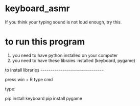 # keyboard_asmr
If you think your typing sound is not loud enough, try this.

# to run this program 
1. you need to have python installed on your computer
2. you need to have these libraies installed (keyboard, pygame)
                                                 
to install libraries --------------------------------

press win + R type cmd 

type:

pip install keyboard 
pip install pygame
